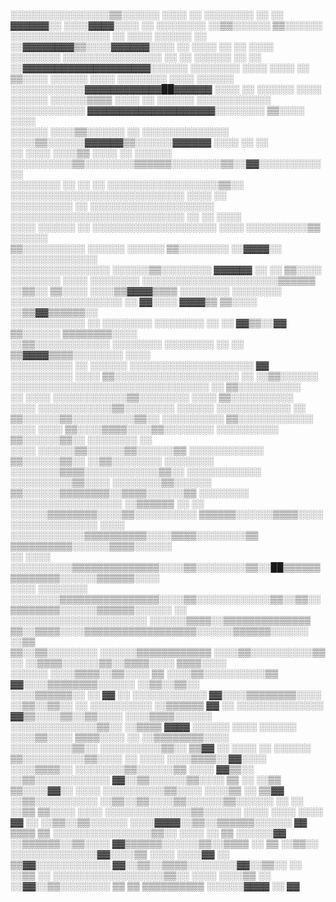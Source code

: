 ░░░░░░░░░░░░░░░░▒▒░░░░░░                    ░░░░  ░░  ░░░░░░░░  ░░    ░░    ▓▓▓▓▓▓░░    ░░░░▓▓▓▓░░░░                  ░░            ░░░░░░░░    ░░▒▒░░░░░░
▒▒░░░░░░  ░░░░░░░░░░░░░░░░                  ░░  ░░░░    ░░░░░░        ░░  ░░▓▓▓▓▓▓▓▓▒▒░░░░▓▓▓▓▓▓░░░░                ░░            ░░░░  ░░    ░░  ░░░░    
  ░░░░░░░░  ░░░░░░░░░░░░░░░░                    ░░  ░░  ░░░░░░    ░░  ░░  ░░▓▓▓▓▓▓▓▓▓▓▓▓▓▓▓▓▓▓▓▓░░░░░░                          ░░░░░░░░  ░░░░  ░░░░    ░░
▒▒░░░░  ░░░░░░  ░░░░  ░░░░░░░░                  ░░░░  ░░░░░░    ░░░░░░░░░░░░▓▓▓▓▓▓▓▓▓▓▓▓██▓▓▓▓▓▓  ░░░░                        ░░  ░░░░░░      ░░░░  ░░░░░░
░░░░░░▒▒▒▒  ░░░░    ░░    ░░░░░░                ░░░░░░░░░░░░  ░░░░░░░░░░░░  ▓▓▓▓▓▓▓▓▓▓▓▓▓▓▓▓▓▓▓▓░░░░░░░░                  ▒▒░░░░                ░░░░      
░░░░░░  ░░░░▒▒░░░░░░    ░░                      ░░░░░░░░░░░░░░  ░░░░▒▒░░░░░░▓▓▓▓▓▓▒▒░░░░░░▓▓▓▓▓▓    ░░░░                ░░  ░░                            
░░    ░░░░  ░░░░▒▒  ░░░░    ░░                ░░░░░░  ░░░░░░░░░░▒▒░░░░░░░░▒▒▒▒▒▒░░░░░░░░▒▒░░▓▓░░░░░░░░░░            ░░                                    
░░░░░░░░    ░░      ░░    ░░                  ░░░░░░░░░░░░░░░░░░▒▒░░  ░░░░░░░░░░░░░░░░░░░░░░░░░░░░  ░░░░          ░░                                      
    ░░░░░░░░░░  ░░                            ░░░░░░░░░░░░░░░░░░░░    ░░░░░░░░░░░░░░░░░░░░░░░░░░░░  ░░  ░░                                          ░░░░  
░░░░        ░░░░░░                  ░░        ░░░░░░░░░░░░░░░░░░░░          ░░░░    ░░░░░░░░░░▒▒  ░░░░░░                                                  
▒▒░░░░░░░░░░    ░░░░░░                        ░░░░░░  ▒▒░░░░░░░░    ░░▓▓▓▓░░              ░░░░░░░░░░░░░░                                                  
░░░░░░░░░░░░░░░░                                ░░░░░░▒▒░░░░░░░░  ▓▓▓▓▓▓  ░░            ░░        ▒▒░░░░                                          ░░░░░░░░
░░░░        ░░░░░░░░                          ░░░░░░░░░░░░░░░░░░░░░░▒▒▒▒▒▒              ░░▒▒░░    ▒▒░░░░                                    ░░░░▒▒▓▓▓▓▒▒▒▒
░░░░░░░░          ░░░░░░░░                    ░░░░░░░░░░░░░░░░░░  ░░  ▓▓░░░░            ▓▓▓▓▒▒    ▒▒░░░░                              ░░▒▒▓▓▒▒▒▒▒▒░░      
░░░░░░░░░░░░              ░░                  ░░░░░░░░  ░░░░░░░░  ░░  ░░                ▓▓▒▒░░▓▓  ▒▒░░░░░░                        ▒▒▒▒▒▒▒▒░░░░            
░░▒▒░░░░░░░░░░░░                              ░░░░░░░░  ░░░░░░░░    ░░  ░░              ▒▒▓▓▓▓▒▒▒▒░░░░░░░░                ░░░░                            
░░░░░░░░░░    ░░  ░░░░░░                      ░░░░░░░░░░░░░░░░░░░░                          ▓▓  ░░░░░░░░░░                                            ░░░░
                                                ▒▒░░░░░░░░░░░░░░░░░░░░                    ░░  ░░▒▒░░░░░░                                                  
                                        ░░░░░░░░░░░░░░░░░░░░░░░░░░░░░░░░            ░░        ▒▒░░░░░░░░░░                                                
░░                                    ░░░░  ░░░░░░░░░░░░▒▒░░░░░░░░                      ░░░░  ▒▒░░░░░░░░░░                                                
                                    ░░░░    ░░░░░░░░░░░░▒▒░░░░░░░░          ░░░░░░        ░░░░░░░░░░░░  ░░                                                
                                            ▒▒░░░░░░▒▒░░░░░░░░░░▒▒░░      ░░░░░░░░░░        ▒▒░░░░░░░░░░░░                                                
░░░░                              ░░░░      ▒▒░░░░▒▒▒▒░░░░▒▒░░░░░░░░      ░░░░░░░░░░        ▒▒░░░░░░▒▒░░                  ░░░░░░░░    ░░                  
                                  ░░░░      ░░░░░░▒▒░░░░░░▒▒░░░░░░▒▒    ░░░░░░░░░░░░        ▒▒░░░░░░▒▒░░                            ░░▒▒░░░░░░░░  ░░░░░░░░
                                          ░░░░░░░░▒▒▒▒░░░░░░░░░░░░▒▒░░  ░░░░░░░░░░░░      ░░░░░░░░░░▒▒░░░░                                ░░░░░░░░▒▒░░░░░░
                                        ▒▒░░░░░░▒▒▒▒▒▒▒▒░░▒▒▒▒░░░░░░▒▒    ░░░░░░░░      ░░░░░░░░░░░░░░░░░░                                        ░░▒▒▒▒▒▒
                                  ░░  ░░  ░░░░░░▒▒▒▒▒▒▒▒░░░░▒▒░░░░░░░░░░              ▒▒▒▒▒▒░░░░░░▒▒▒▒░░░░                                                
░░░░░░░░░░░░░░  ░░░░              ░░░░░░░░░░░░▒▒▒▒▒▒▒▒▒▒░░░░▒▒▒▒░░░░░░░░▒▒        ▒▒▒▒▒▒▒▒▒▒░░░░░░▒▒▒▒░░░░░░                                              
░░      ░░░░                      ░░░░░░░░░░▒▒▒▒▒▒▒▒▒▒▒▒▒▒░░░░▒▒░░░░░░░░▒▒░░██▒▒▒▒▒▒▒▒▒▒▒▒▒▒░░░░░░▒▒▒▒▒▒░░░░                                              
░░░░              ░░░░░░░░        ░░░░░░░░▒▒▒▒▒▒▒▒▒▒▒▒▒▒▒▒░░░░▒▒░░░░░░░░░░░░▒▒░░▒▒░░▒▒▒▒▒▒▒▒░░░░░░▒▒▒▒▒▒░░░░░░    ░░                                      
░░░░░░░░░░░░░░░░░░░░░░            ░░░░░░▒▒▒▒░░▒▒▒▒▒▒▒▒▒▒▒▒▒▒  ▒▒░░▒▒▒▒░░░░▒▒▒▒▒▒▒▒▒▒▒▒▒▒▒▒▒▒░░░░░░▒▒▒▒▒▒░░░░░░      ░░▒▒                                  
▒▒░░▒▒░░░░░░░░                  ░░░░░░▒▒▒▒▒▒▒▒▒▒▒▒          ░░░░▒▒░░░░░░░░░░▒▒    ░░  ░░▒▒▒▒░░░░░░▒▒░░▒▒▒▒░░░░          ▒▒▒▒░░░░                          
░░░░░░                          ░░░░▒▒▒▒░░▒▒░░░░  ▒▒        ░░░░▒▒░░░░░░░░░░▒▒              ▓▓░░░░▒▒▒▒▒▒▒▒░░░░░░            ░░▒▒░░▒▒░░                    
                                ░░░░▒▒▒▒▒▒░░  ░░  ▓▓          ░░    ░░░░░░░░░░░░              ▓▓░░░░▒▒▒▒▒▒▒▒░░░░                ░░▒▒░░▒▒░░              ░░
          ░░░░░░░░░░            ░░▒▒▒▒▒▒            ▓▓      ░░    ░░░░░░░░░░░░░░              ▓▓▒▒░░░░▒▒░░▒▒░░░░                  ░░░░▒▒▒▒░░░░░░          
░░░░░░░░░░░░░░▒▒░░              ░░▒▒▒▒              ▓▓▓▓  ░░░░░░    ░░░░  ░░░░░░              ░░░░▒▒░░░░  ▒▒▒▒░░░░    ░░              ░░▒▒▒▒▒▒▒▒░░░░      
░░░░░░░░░░▒▒░░          ░░░░░░░░░░▒▒░░              ▒▒▓▓  ░░    ░░░░  ░░  ░░░░░░                ▒▒░░░░░░░░░░▒▒░░░░  ░░    ░░░░          ░░░░▒▒▒▒░░▓▓░░░░  
░░░░▒▒▒▒░░        ░░░░░░░░▒▒░░░░░░▒▒            ░░░░  ▓▓▒▒░░      ░░▒▒░░░░░░░░░░░░              ▓▓░░▒▒░░░░░░▒▒░░░░  ▒▒        ░░          ░░▒▒  ▒▒░░░░▓▓░░
░░░░        ░░░░░░░░░░▒▒░░░░  ░░░░▒▒            ░░    ▒▒▓▓          ░░▒▒░░░░░░░░░░              ░░▒▒░░▒▒░░░░▒▒░░░░░░▒▒░░░░░░  ░░  ░░          ░░▒▒  ▒▒░░░░
░░░░  ░░░░░░░░░░░░░░▒▒░░░░░░    ░░░░  ░░░░        ░░░░  ▓▓      ░░  ░░▒▒░░▒▒░░░░░░                ░░░░▓▓▓▓░░▒▒░░▒▒▒▒▒▒░░░░░░        ▓▓            ▒▒▒▒  ▒▒
░░░░░░░░░░░░░░░░▒▒░░  ░░░░      ░░  ▒▒            ░░░░░░▓▓      ░░▒▒▒▒▒▒░░▒▒░░░░                  ▓▓▒▒▒▒▒▒░░░░░░▒▒░░▒▒▒▒        ░░    ▒▒            ░░▒▒░░
░░░░░░░░░░░░░░▓▓░░░░▒▒          ░░░░                ░░░░▓▓    ░░  ▒▒▓▓░░░░░░░░░░░░                ▓▓░░▒▒░░▒▒▒▒░░░░░░░░▓▓░░▒▒░░  ░░      ░░▒▒            ░░
░░░░░░░░░░░░░░░░░░▒▒░░          ░░░░                ░░░░▒▒    ░░  ░░▓▓░░▒▒░░░░░░░░          ▒▒    ▒▒  ▒▒▒▒▒▒▒▒▒▒  ░░░░░░▓▓▓▓    ░░          ▓▓            
